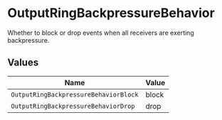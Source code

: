# OutputRingBackpressureBehavior

Whether to block or drop events when all receivers are exerting backpressure.


## Values

| Name                                  | Value                                 |
| ------------------------------------- | ------------------------------------- |
| `OutputRingBackpressureBehaviorBlock` | block                                 |
| `OutputRingBackpressureBehaviorDrop`  | drop                                  |